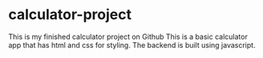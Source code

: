# calculator-project
This is my finished calculator project on Github
This is a basic calculator app that has html and css for styling. The backend is built using javascript.
